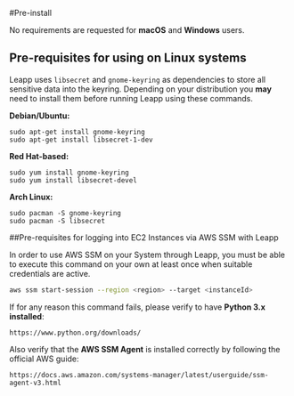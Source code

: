 #Pre-install

No requirements are requested for **macOS** and **Windows** users.

## Pre-requisites for using on Linux systems
Leapp uses `libsecret` and `gnome-keyring` as dependencies to store all sensitive data into the keyring.
Depending on your distribution you **may** need to install them before running Leapp using these commands.

**Debian/Ubuntu:**
```
sudo apt-get install gnome-keyring
sudo apt-get install libsecret-1-dev
```
**Red Hat-based:**
```
sudo yum install gnome-keyring
sudo yum install libsecret-devel
```
**Arch Linux:**
```
sudo pacman -S gnome-keyring
sudo pacman -S libsecret
```

##Pre-requisites for logging into EC2 Instances via AWS SSM with Leapp 

In order to use AWS SSM on your System through Leapp, you must be able to execute this command 
on your own at least once when suitable credentials are active.

```bash
aws ssm start-session --region <region> --target <instanceId>
```

If for any reason this command fails, please verify to have **Python 3.x installed**:

```
https://www.python.org/downloads/
```

Also verify that the **AWS SSM Agent** is installed correctly by following the official AWS guide:

```
https://docs.aws.amazon.com/systems-manager/latest/userguide/ssm-agent-v3.html
```
